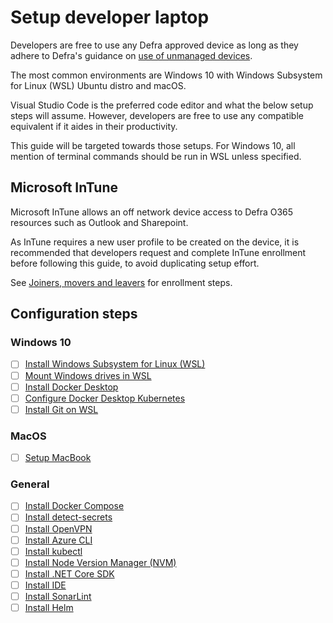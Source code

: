 # Setup developer laptop
Developers are free to use any Defra approved device as long as they adhere to Defra's guidance on [use of unmanaged devices](https://github.com/DEFRA/software-development-standards/blob/master/guides/unmanaged_devices.md). 

The most common environments are Windows 10 with Windows Subsystem for Linux (WSL) Ubuntu distro and macOS.

Visual Studio Code is the preferred code editor and what the below setup steps will assume.  However, developers are free to use any compatible equivalent if it aides in their productivity.

This guide will be targeted towards those setups. For Windows 10, all mention of terminal commands should be run in WSL unless specified.

## Microsoft InTune
Microsoft InTune allows an off network device access to Defra O365 resources such as Outlook and Sharepoint.

As InTune requires a new user profile to be created on the device, it is recommended that developers request and complete InTune enrollment before following this guide, to avoid duplicating setup effort.

See [Joiners, movers and leavers](../jlm.md) for enrollment steps.

## Configuration steps
### Windows 10
- [ ] [Install Windows Subsystem for Linux (WSL)](install-wsl.md)
- [ ] [Mount Windows drives in WSL](mount-windows-drives-in-wsl.md)
- [ ] [Install Docker Desktop](install-docker-desktop.md)
- [ ] [Configure Docker Desktop Kubernetes](configure-docker-desktop-kubernetes.md)
- [ ] [Install Git on WSL](install-git-on-wsl.md)

### MacOS
- [ ] [Setup MacBook](setup-macbook.md)

### General
- [ ] [Install Docker Compose](install-docker-compose.md)
- [ ] [Install detect-secrets](install-detect-secrets.md)
- [ ] [Install OpenVPN](install-openvpn.md)
- [ ] [Install Azure CLI](install-azure-cli.md)
- [ ] [Install kubectl](install-kubectl.md)
- [ ] [Install Node Version Manager (NVM)](install-node-version-manager.md)
- [ ] [Install .NET Core SDK](install-dotnet-sdk.md)
- [ ] [Install IDE](install-vs-code.md)
- [ ] [Install SonarLint](install-sonarlint.md)
- [ ] [Install Helm](installing-helm.md)
